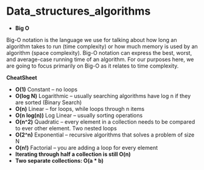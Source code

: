 # Data_structures_algorithms
- **Big O**

Big-O notation is the language we use for talking about how long an algorithm takes to run (time complexity) or how much memory is used by an algorithm (space complexity). Big-O notation can express the best, worst, and average-case running time of an algorithm. For our purposes here, we are going to focus primarily on Big-O as it relates to time complexity.

**CheatSheet**
- **O(1)** Constant – no loops
- **O(log N)** Logarithmic – usually searching algorithms have log n if they are sorted (Binary Search)
- **O(n)** Linear – for loops, while loops through n items
- **O(n log(n))** Log Linear – usually sorting operations
- **O(n^2)** Quadratic – every element in a collection needs to be compared to ever other element. Two
nested loops
- **O(2^n)** Exponential – recursive algorithms that solves a problem of size N
- **O(n!)** Factorial – you are adding a loop for every element
- **Iterating through half a collection is still O(n)**
- **Two separate collections: O(a * b)**
